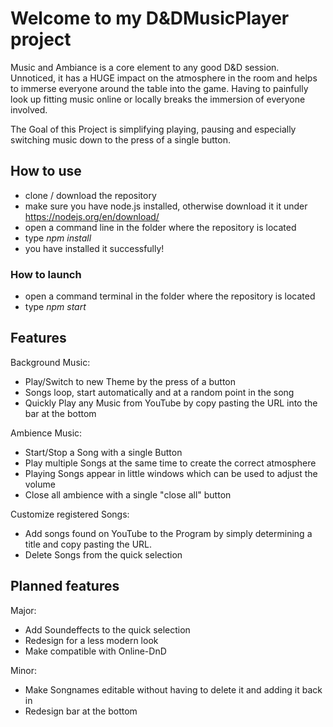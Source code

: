 # Welcome to my D&DMusicPlayer project
Music and Ambiance is a core element to any good D&D session. 
Unnoticed, it has a HUGE impact on the atmosphere in the room and helps to immerse everyone around the table into the game.  Having to painfully look up fitting music online or locally breaks the immersion of everyone involved. 

The Goal of this Project is simplifying playing, pausing and especially switching music down to the press of a single button. 

## How to use
- clone / download the repository
- make sure you have node.js installed, otherwise download it it under https://nodejs.org/en/download/
- open a command line in the folder where the repository is located
- type _npm install_ 
- you have installed it successfully!

### How to launch
- open a command terminal in the folder where the repository is located
- type _npm start_

## Features

Background Music:

- Play/Switch to new Theme by the press of a button
- Songs loop, start automatically and at a random point in the song
- Quickly Play any Music from YouTube by copy pasting the URL into the bar at the bottom

Ambience Music:

- Start/Stop a Song with a single Button
- Play multiple Songs at the same time to create the correct atmosphere
- Playing Songs appear in little windows which can be used to adjust the volume
- Close all ambience with a single "close all" button

Customize registered Songs:

- Add songs found on YouTube to the Program by simply determining a title and copy pasting the URL.
- Delete Songs from the quick selection

## Planned features

Major:

- Add Soundeffects to the quick selection
- Redesign for a less modern look
- Make compatible with Online-DnD

Minor:

- Make Songnames editable without having to delete it and adding it back in
- Redesign bar at the bottom
